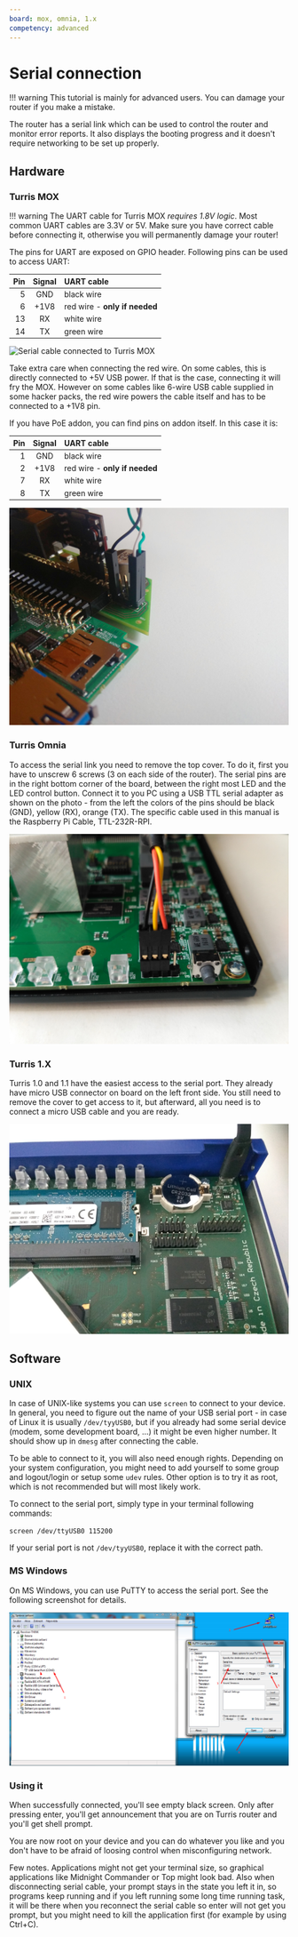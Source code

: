 ```yaml
---
board: mox, omnia, 1.x
competency: advanced
---
```

# Serial connection

!!! warning
    This tutorial is mainly for advanced users. You can damage your router if you make a mistake.

The router has a serial link which can be used to control the router and
monitor error reports. It also displays the booting progress and it doesn't
require networking to be set up properly.

## Hardware

### Turris MOX

!!! warning
    The UART cable for Turris MOX *requires 1.8V logic*. Most common UART
    cables are 3.3V or 5V. Make sure you have correct cable before connecting
    it, otherwise you will permanently damage your router!

The pins for UART are exposed on GPIO header. Following pins can be used to
access UART:

|Pin |Signal|UART cable                    |
|---:|:----:|:-----------------------------|
|  5 | GND  |black wire                    |
|  6 | +1V8 |red wire - **only if needed** |
| 13 | RX   |white wire                    |
| 14 | TX   |green wire                    |

![Serial cable connected to Turris MOX](serial_link_mox.jpg)

Take extra care when connecting the red wire. On some cables, this is directly
connected to +5V USB power. If that is the case, connecting it will fry the MOX.
However on some cables like 6-wire USB cable supplied in some hacker packs, the
red wire powers the cable itself and has to be connected to a +1V8 pin.

If you have PoE addon, you can find pins on addon itself. In this case it is:

|Pin |Signal|UART cable                    |
|---:|:----:|:-----------------------------|
|  1 | GND  |black wire                    |
|  2 | +1V8 |red wire - **only if needed** |
|  7 | RX   |white wire                    |
|  8 | TX   |green wire                    |

![Serial cable connected to Turris MOX with PoE](serial_link_mox_poe.jpg)

### Turris Omnia

To access the serial link you need to remove the top cover.
To do it, first you have to unscrew 6 screws (3 on each side of the router). 
The serial pins are in the right
bottom corner of the board, between the right most LED and the LED control
button. Connect it to you PC using a USB TTL serial adapter as shown on the
photo - from the left the colors of the pins should be black (GND), yellow
(RX), orange (TX). The specific cable used in this manual is the Raspberry Pi
Cable, TTL-232R-RPI.

![Serial cable connected to Turris Omnia](serial_link_omnia.jpg)

### Turris 1.X

Turris 1.0 and 1.1 have the easiest access to the serial port. They already
have micro USB connector on board on the left front side. You still need to
remove the cover to get access to it, but afterward, all you need is to connect
a micro USB cable and you are ready.

![Serial cable connected to Turris 1.1](serial_link_turris.jpg)

## Software

### UNIX

In case of UNIX-like systems you can use `screen` to connect to your device. In
general, you need to figure out the name of your USB serial port - in case of
Linux it is usually `/dev/tyyUSB0`, but if you already had some serial device
(modem, some development board, ...) it might be even higher number. It should
show up in `dmesg` after connecting the cable.

To be able to connect to it, you will also need enough rights. Depending on
your system configuration, you might need to add yourself to some group and
logout/login or setup some `udev` rules. Other option is to try it as root, which
is not recommended but will most likely work.

To connect to the serial port, simply type in your terminal following commands:

`screen /dev/ttyUSB0 115200`

If your serial port is not `/dev/tyyUSB0`, replace it with the correct path.

### MS Windows

On MS Windows, you can use PuTTY to access the serial port. See the following
screenshot for details.

![PuTTY connecting to serial port](putty.png)

### Using it

When successfully connected, you'll see empty black screen. Only after pressing
enter, you'll get announcement that you are on Turris router and you'll get
shell prompt.

You are now root on your device and you can do whatever you like and you don't
have to be afraid of loosing control when misconfiguring network.

Few notes. Applications might not get your terminal size, so graphical
applications like Midnight Commander or Top might look bad. Also when
disconnecting serial cable, your prompt stays in the state you left it in, so
programs keep running and if you left running some long time running task, it
will be there when you reconnect the serial cable so enter will not get you
prompt, but you might need to kill the application first (for example by using
Ctrl+C).
